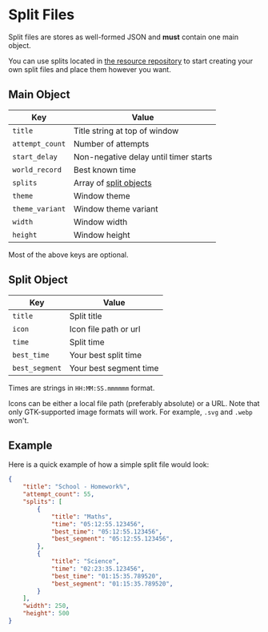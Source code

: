# Split Files

Split files are stores as well-formed JSON and **must** contain one main object.

You can use splits located in [the resource repository](https://github.com/LibreSplit/LibreSplit-resources/tree/main/splits) to start creating your own split files and place them however you want.

## Main Object

| Key             | Value                                   |
| --------------- | --------------------------------------- |
| `title`         | Title string at top of window           |
| `attempt_count` | Number of attempts                      |
| `start_delay`   | Non-negative delay until timer starts   |
| `world_record`  | Best known time                         |
| `splits`        | Array of [split objects](#split-object) |
| `theme`         | Window theme                            |
| `theme_variant` | Window theme variant                    |
| `width`         | Window width                            |
| `height`        | Window height                           |

Most of the above keys are optional.

## Split Object

| Key            | Value                  |
| -------------- | ---------------------- |
| `title`        | Split title            |
| `icon`         | Icon file path or url  |
| `time`         | Split time             |
| `best_time`    | Your best split time   |
| `best_segment` | Your best segment time |

Times are strings in `HH:MM:SS.mmmmmm` format.

Icons can be either a local file path (preferably absolute) or a URL. Note that only GTK-supported image formats will work. For example, `.svg` and `.webp` won't.

## Example

Here is a quick example of how a simple split file would look:

```json
{
    "title": "School - Homework%",
    "attempt_count": 55,
    "splits": [
        {
            "title": "Maths",
            "time": "05:12:55.123456",
            "best_time": "05:12:55.123456",
            "best_segment": "05:12:55.123456",
        },
        {
            "title": "Science",
            "time": "02:23:35.123456",
            "best_time": "01:15:35.789520",
            "best_segment": "01:15:35.789520",
        }
    ],
    "width": 250,
    "height": 500
}
```
